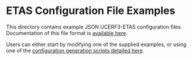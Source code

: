 # ETAS Configuration File Examples

This directory contains example JSON UCERF3-ETAS configuration files. Documentation of this file format is [available here](../doc/json_configuration_format.md).

Users can either start by modifying one of the supplied examples, or using one of the [configuration generation scripts detailed here](../doc/configuring_simulations.md).
